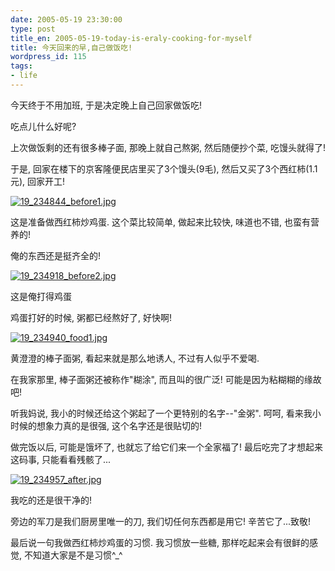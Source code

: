 ```yaml
---
date: 2005-05-19 23:30:00
type: post
title_en: 2005-05-19-today-is-eraly-cooking-for-myself
title: 今天回来的早,自己做饭吃!
wordpress_id: 115
tags:
- life
---
```


今天终于不用加班, 于是决定晚上自己回家做饭吃!  
  
吃点儿什么好呢?  
  
上次做饭剩的还有很多棒子面, 那晚上就自己熬粥, 然后随便抄个菜, 吃馒头就得了!  
  
于是, 回家在楼下的京客隆便民店里买了3个馒头(9毛), 然后又买了3个西红柿(1.1元), 回家开工!  

[](http://www.icbean.com/nickcheng/uploads/200505/19_234844_before1.jpg)[![19_234844_before1.jpg](http://nickcheng.com/wp-content/112902312757_tn.jpg)](http://nickcheng.com/wp-content/112902312757.jpg)
  
这是准备做西红柿炒鸡蛋. 这个菜比较简单, 做起来比较快, 味道也不错, 也蛮有营养的!  
  
俺的东西还是挺齐全的!  

[](http://www.icbean.com/nickcheng/uploads/200505/19_234918_before2.jpg)[![19_234918_before2.jpg](http://nickcheng.com/wp-content/112902314443_tn.jpg)](http://nickcheng.com/wp-content/112902314443.jpg)
  
这是俺打得鸡蛋  
  
鸡蛋打好的时候, 粥都已经熬好了, 好快啊!  

[](http://www.icbean.com/nickcheng/uploads/200505/19_234940_food1.jpg)[![19_234940_food1.jpg](http://nickcheng.com/wp-content/112902315373_tn.jpg)](http://nickcheng.com/wp-content/112902315373.jpg)
  
黄澄澄的棒子面粥, 看起来就是那么地诱人, 不过有人似乎不爱喝.  
  
在我家那里, 棒子面粥还被称作"糊涂", 而且叫的很广泛! 可能是因为粘糊糊的缘故吧!  
  
听我妈说, 我小的时候还给这个粥起了一个更特别的名字--"金粥". 呵呵, 看来我小时候的想象力真的是很强, 这个名字还是很贴切的!  
  
做完饭以后, 可能是饿坏了, 也就忘了给它们来一个全家福了! 最后吃完了才想起来这码事, 只能看看残骸了...  

[](http://www.icbean.com/nickcheng/uploads/200505/19_234957_after.jpg)[![19_234957_after.jpg](http://nickcheng.com/wp-content/112902316270_tn.jpg)](http://nickcheng.com/wp-content/112902316270.jpg)
  
我吃的还是很干净的!  
  
旁边的军刀是我们厨房里唯一的刀, 我们切任何东西都是用它! 辛苦它了...致敬!  
  
最后说一句我做西红柿炒鸡蛋的习惯. 我习惯放一些糖, 那样吃起来会有很鲜的感觉, 不知道大家是不是习惯^_^
